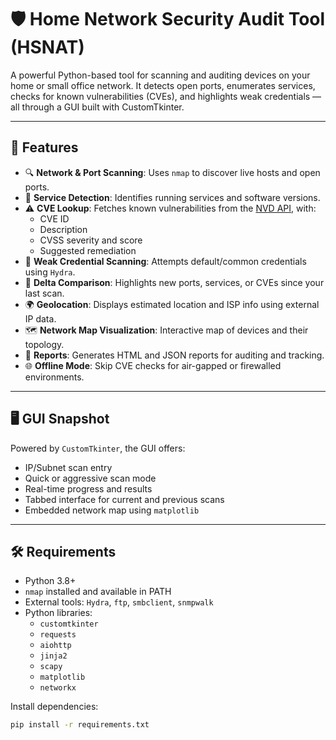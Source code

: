 # 🛡️ Home Network Security Audit Tool (HSNAT)

A powerful Python-based tool for scanning and auditing devices on your home or small office network. It detects open ports, enumerates services, checks for known vulnerabilities (CVEs), and highlights weak credentials — all through a GUI built with CustomTkinter.

---

## 🚀 Features

- 🔍 **Network & Port Scanning**: Uses `nmap` to discover live hosts and open ports.
- 📡 **Service Detection**: Identifies running services and software versions.
- ⚠️ **CVE Lookup**: Fetches known vulnerabilities from the [NVD API](https://nvd.nist.gov/developers/vulnerabilities), with:
  - CVE ID
  - Description
  - CVSS severity and score
  - Suggested remediation
- 🔑 **Weak Credential Scanning**: Attempts default/common credentials using `Hydra`.
- 🧠 **Delta Comparison**: Highlights new ports, services, or CVEs since your last scan.
- 🌍 **Geolocation**: Displays estimated location and ISP info using external IP data.
- 🗺️ **Network Map Visualization**: Interactive map of devices and their topology.
- 🧾 **Reports**: Generates HTML and JSON reports for auditing and tracking.
- 🌐 **Offline Mode**: Skip CVE checks for air-gapped or firewalled environments.

---

## 🖥️ GUI Snapshot

Powered by `CustomTkinter`, the GUI offers:

- IP/Subnet scan entry
- Quick or aggressive scan mode
- Real-time progress and results
- Tabbed interface for current and previous scans
- Embedded network map using `matplotlib`

---

## 🛠️ Requirements

- Python 3.8+
- `nmap` installed and available in PATH
- External tools: `Hydra`, `ftp`, `smbclient`, `snmpwalk`
- Python libraries:
  - `customtkinter`
  - `requests`
  - `aiohttp`
  - `jinja2`
  - `scapy`
  - `matplotlib`
  - `networkx`

Install dependencies:
```bash
pip install -r requirements.txt
